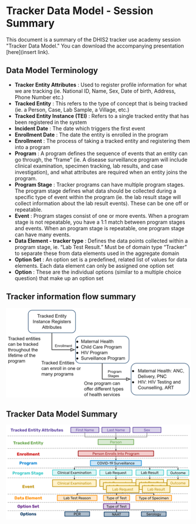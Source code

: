 # Tracker Data Model - Session Summary

This document is a summary of the DHIS2 tracker use academy session "Tracker Data Model." You can download the accompanying presentation [here](insert link).

## Data Model Terminology

- **Tracker Entity Attributes** : Used to register profile information for what we are tracking (ie. National ID, Name, Sex, Date of birth, Address, Phone Number etc.)
- **Tracked Entity** : This refers to the type of concept that is being tracked (ie. a Person, Case, Lab Sample, a Village, etc.)
- **Tracked Entity Instance (TEI)** : Refers to a single tracked entity that has been registered in the system
- **Incident Date** : The date which triggers the first event
- **Enrollment Date** : The date the entity is enrolled in the program
- **Enrollment** : The process of taking a tracked entity and registering them into a program
- **Program** : A program defines the sequence of events that an entity can go through, the “frame” (ie. A disease surveillance program will include clinical examination, specimen tracking, lab results, and case investigation), and what attributes are required when an entity joins the program. 
- **Program Stage** : Tracker programs can have multiple program stages. The program stage defines what data should be collected during a specific type of event within the program (ie. the lab result stage will collect information about the lab result events). These can be one off or repeatable.
- **Event** : Program stages consist of one or more events. When a program stage is not repeatable, you have a 1:1 match between program stages and events. When an program stage is repeatable, one program stage can have many events.
- **Data Element - tracker type** : Defines the data points collected within a program stage, ie. “Lab Test Result.” Must be of domain type “Tracker” to separate these from data elements used in the aggregate domain
- **Option Set** : An option set is a predefined, related list of values for data elements. Each data element can only be assigned one option set
- **Option** : These are the individual options (similar to a multiple choice question) that make up an option set

## Tracker information flow summary

![tracker_info_flow](resources/images/tracker_data_model/tracker_info_flow.png)

## Tracker Data Model Summary

![tracker_model_summary](resources/images/tracker_data_model/tracker_model_summary.png)